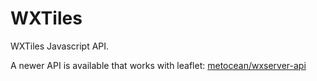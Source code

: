 # WXTiles

WXTiles Javascript API.

A newer API is available that works with leaflet:
[metocean/wxserver-api](https://github.com/metocean/wxserver-api)
